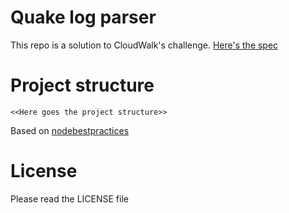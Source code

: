 # Quake log parser

This repo is a solution to CloudWalk's challenge.
[Here's the spec](https://gist.github.com/cloudwalk-tests/704a555a0fe475ae0284ad9088e203f1)

# Project structure

`<<Here goes the project structure>>`

Based on [nodebestpractices](https://github.com/goldbergyoni/nodebestpractices)

# License

Please read the LICENSE file